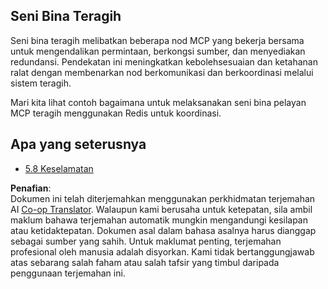 <!--
CO_OP_TRANSLATOR_METADATA:
{
  "original_hash": "cd973a4e381337c6a3ac2443e7548e63",
  "translation_date": "2025-07-14T02:32:05+00:00",
  "source_file": "05-AdvancedTopics/mcp-scaling/README.md",
  "language_code": "ms"
}
-->
## Seni Bina Teragih

Seni bina teragih melibatkan beberapa nod MCP yang bekerja bersama untuk mengendalikan permintaan, berkongsi sumber, dan menyediakan redundansi. Pendekatan ini meningkatkan kebolehsesuaian dan ketahanan ralat dengan membenarkan nod berkomunikasi dan berkoordinasi melalui sistem teragih.

Mari kita lihat contoh bagaimana untuk melaksanakan seni bina pelayan MCP teragih menggunakan Redis untuk koordinasi.

## Apa yang seterusnya

- [5.8 Keselamatan](../mcp-security/README.md)

**Penafian**:  
Dokumen ini telah diterjemahkan menggunakan perkhidmatan terjemahan AI [Co-op Translator](https://github.com/Azure/co-op-translator). Walaupun kami berusaha untuk ketepatan, sila ambil maklum bahawa terjemahan automatik mungkin mengandungi kesilapan atau ketidaktepatan. Dokumen asal dalam bahasa asalnya harus dianggap sebagai sumber yang sahih. Untuk maklumat penting, terjemahan profesional oleh manusia adalah disyorkan. Kami tidak bertanggungjawab atas sebarang salah faham atau salah tafsir yang timbul daripada penggunaan terjemahan ini.